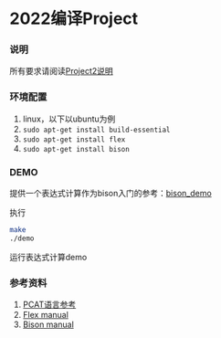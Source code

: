 # 2022编译Project

### 说明

所有要求请阅读[Project2说明](Project2说明.pdf)

### 环境配置

1. linux，以下以ubuntu为例
2. `sudo apt-get install build-essential`
3. `sudo apt-get install flex`
4. `sudo apt-get install bison`

### DEMO
提供一个表达式计算作为bison入门的参考：[bison_demo](bison_demo)

执行
```bash
make
./demo
```
运行表达式计算demo

### 参考资料
1. [PCAT语言参考](pcat语言参考指南.pdf)
2. [Flex manual](http://ranger.uta.edu/~fegaras/cse5317/flex/flex_toc.html)
3. [Bison manual](http://ranger.uta.edu/~fegaras/cse5317/bison/bison_toc.html)





